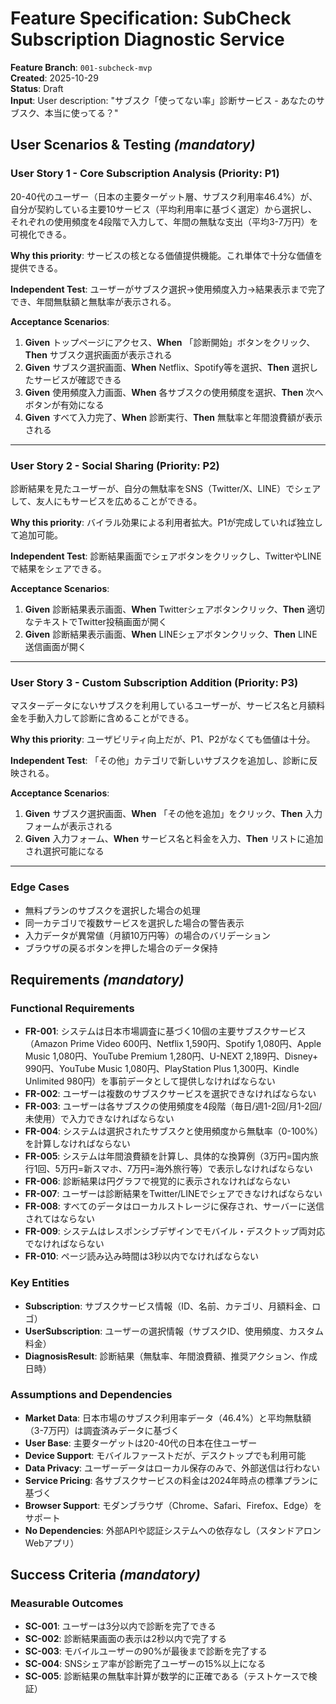# Feature Specification: SubCheck Subscription Diagnostic Service

**Feature Branch**: `001-subcheck-mvp`  
**Created**: 2025-10-29  
**Status**: Draft  
**Input**: User description: "サブスク「使ってない率」診断サービス - あなたのサブスク、本当に使ってる？"

## User Scenarios & Testing *(mandatory)*

### User Story 1 - Core Subscription Analysis (Priority: P1)

20-40代のユーザー（日本の主要ターゲット層、サブスク利用率46.4%）が、自分が契約している主要10サービス（平均利用率に基づく選定）から選択し、それぞれの使用頻度を4段階で入力して、年間の無駄な支出（平均3-7万円）を可視化できる。

**Why this priority**: サービスの核となる価値提供機能。これ単体で十分な価値を提供できる。

**Independent Test**: ユーザーがサブスク選択→使用頻度入力→結果表示まで完了でき、年間無駄額と無駄率が表示される。

**Acceptance Scenarios**:

1. **Given** トップページにアクセス、**When** 「診断開始」ボタンをクリック、**Then** サブスク選択画面が表示される
2. **Given** サブスク選択画面、**When** Netflix、Spotify等を選択、**Then** 選択したサービスが確認できる
3. **Given** 使用頻度入力画面、**When** 各サブスクの使用頻度を選択、**Then** 次へボタンが有効になる
4. **Given** すべて入力完了、**When** 診断実行、**Then** 無駄率と年間浪費額が表示される

---

### User Story 2 - Social Sharing (Priority: P2)

診断結果を見たユーザーが、自分の無駄率をSNS（Twitter/X、LINE）でシェアして、友人にもサービスを広めることができる。

**Why this priority**: バイラル効果による利用者拡大。P1が完成していれば独立して追加可能。

**Independent Test**: 診断結果画面でシェアボタンをクリックし、TwitterやLINEで結果をシェアできる。

**Acceptance Scenarios**:

1. **Given** 診断結果表示画面、**When** Twitterシェアボタンクリック、**Then** 適切なテキストでTwitter投稿画面が開く
2. **Given** 診断結果表示画面、**When** LINEシェアボタンクリック、**Then** LINE送信画面が開く

---

### User Story 3 - Custom Subscription Addition (Priority: P3)

マスターデータにないサブスクを利用しているユーザーが、サービス名と月額料金を手動入力して診断に含めることができる。

**Why this priority**: ユーザビリティ向上だが、P1、P2がなくても価値は十分。

**Independent Test**: 「その他」カテゴリで新しいサブスクを追加し、診断に反映される。

**Acceptance Scenarios**:

1. **Given** サブスク選択画面、**When** 「その他を追加」をクリック、**Then** 入力フォームが表示される
2. **Given** 入力フォーム、**When** サービス名と料金を入力、**Then** リストに追加され選択可能になる

---

### Edge Cases

- 無料プランのサブスクを選択した場合の処理
- 同一カテゴリで複数サービスを選択した場合の警告表示
- 入力データが異常値（月額10万円等）の場合のバリデーション
- ブラウザの戻るボタンを押した場合のデータ保持

## Requirements *(mandatory)*

### Functional Requirements

- **FR-001**: システムは日本市場調査に基づく10個の主要サブスクサービス（Amazon Prime Video 600円、Netflix 1,590円、Spotify 1,080円、Apple Music 1,080円、YouTube Premium 1,280円、U-NEXT 2,189円、Disney+ 990円、YouTube Music 1,080円、PlayStation Plus 1,300円、Kindle Unlimited 980円）を事前データとして提供しなければならない
- **FR-002**: ユーザーは複数のサブスクサービスを選択できなければならない
- **FR-003**: ユーザーは各サブスクの使用頻度を4段階（毎日/週1-2回/月1-2回/未使用）で入力できなければならない
- **FR-004**: システムは選択されたサブスクと使用頻度から無駄率（0-100%）を計算しなければならない
- **FR-005**: システムは年間浪費額を計算し、具体的な換算例（3万円=国内旅行1回、5万円=新スマホ、7万円=海外旅行等）で表示しなければならない
- **FR-006**: 診断結果は円グラフで視覚的に表示されなければならない
- **FR-007**: ユーザーは診断結果をTwitter/LINEでシェアできなければならない
- **FR-008**: すべてのデータはローカルストレージに保存され、サーバーに送信されてはならない
- **FR-009**: システムはレスポンシブデザインでモバイル・デスクトップ両対応でなければならない
- **FR-010**: ページ読み込み時間は3秒以内でなければならない

### Key Entities

- **Subscription**: サブスクサービス情報（ID、名前、カテゴリ、月額料金、ロゴ）
- **UserSubscription**: ユーザーの選択情報（サブスクID、使用頻度、カスタム料金）
- **DiagnosisResult**: 診断結果（無駄率、年間浪費額、推奨アクション、作成日時）

### Assumptions and Dependencies

- **Market Data**: 日本市場のサブスク利用率データ（46.4%）と平均無駄額（3-7万円）は調査済みデータに基づく
- **User Base**: 主要ターゲットは20-40代の日本在住ユーザー
- **Device Support**: モバイルファーストだが、デスクトップでも利用可能
- **Data Privacy**: ユーザーデータはローカル保存のみで、外部送信は行わない
- **Service Pricing**: 各サブスクサービスの料金は2024年時点の標準プランに基づく
- **Browser Support**: モダンブラウザ（Chrome、Safari、Firefox、Edge）をサポート
- **No Dependencies**: 外部APIや認証システムへの依存なし（スタンドアロンWebアプリ）

## Success Criteria *(mandatory)*

### Measurable Outcomes

- **SC-001**: ユーザーは3分以内で診断を完了できる
- **SC-002**: 診断結果画面の表示は2秒以内で完了する
- **SC-003**: モバイルユーザーの90%が最後まで診断を完了する
- **SC-004**: SNSシェア率が診断完了ユーザーの15%以上になる
- **SC-005**: 診断結果の無駄率計算が数学的に正確である（テストケースで検証）
